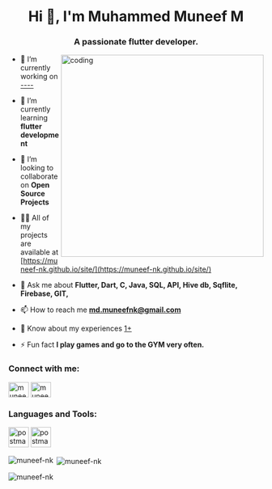 <h1 align="center">Hi 👋, I'm Muhammed Muneef M</h1>
<h3 align="center">A passionate flutter developer.</h3>

<img align="right" alt="coding" width="400" src="https://www.sarvika.com/wp-content/uploads/2021/03/Backend-Developer-Python-GIF-Dribble.gif">
 
- 🔭 I’m currently working on [----]([])

- 🌱 I’m currently learning **flutter development**

- 👯 I’m looking to collaborate on **Open Source Projects**

- 👨‍💻 All of my projects are available at [https://muneef-nk.github.io/site/](https://muneef-nk.github.io/site/)

- 💬 Ask me about **Flutter, Dart, C, Java, SQL, API, Hive db, Sqflite, Firebase, GIT,**

- 📫 How to reach me **md.muneefnk@gmail.com**

- 📄 Know about my experiences [1+](1+)

- ⚡ Fun fact **I play games and go to the GYM very often.**

<h3 align="left">Connect with me:</h3>
<p align="left">
<a href="https://linkedin.com/in/muneefnk" target="blank"><img align="center" src="https://w7.pngwing.com/pngs/826/146/png-transparent-social-media-computer-icons-linkedin-social-network-social-media-text-trademark-logo-thumbnail.png" alt="muneefnk" height="30" width="40" /></a>
<a href="https://instagram.com/muneef_nk" target="blank"><img align="center" src="https://w7.pngwing.com/pngs/796/55/png-transparent-instagram-logo-computer-icons-insta-logo-rectangle-sticker-circle-thumbnail.png" alt="muneef_nk" height="30" width="40" /></a>
</p>

<h3 align="left">Languages and Tools:</h3>
<p align="left"> 
  <img src="https://www.liblogo.com/img-logo/an8843ae6c-android-studio-logo-android-studio-alt-macos-icon-in-macos-big-sur.png" alt="postman" width="40" height="40"/>  
  <img src="https://cdn.dribbble.com/users/1622791/screenshots/11174104/flutter_intro.png" alt="postman" width="40" height="40"/>
  
 
</p>


<p><img align="left" src="https://github-readme-stats.vercel.app/api/top-langs?username=muneef-nk&show_icons=true&locale=en&layout=compact" alt="muneef-nk" /></p>

<p>&nbsp;<img align="center" src="https://github-readme-stats.vercel.app/api?username=muneef-nk&show_icons=true&locale=en" alt="muneef-nk" /></p>

<p><img align="center" src="https://github-readme-streak-stats.herokuapp.com/?user=muneef-nk&" alt="muneef-nk" /></p>
